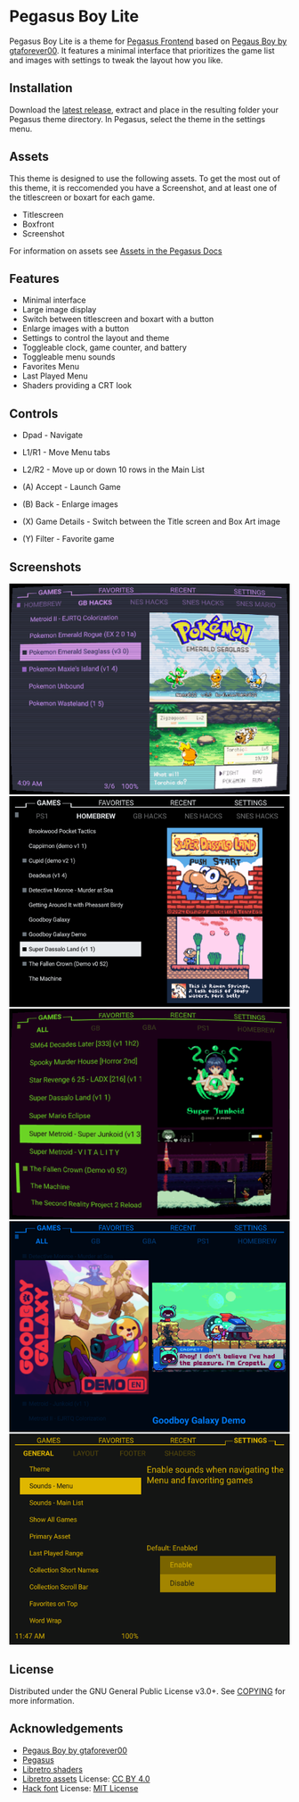# Pegasus Boy Lite
Pegasus Boy Lite is a theme for [Pegasus Frontend](https://pegasus-frontend.org) based on [Pegaus Boy by gtaforever00](https://github.com/gtaforever00/pegasus-boy).  It features a minimal interface that prioritizes the game list and images with settings to tweak the layout how you like.

## Installation
Download the [latest release](https://github.com/tap0119/PegasusBoyLite/releases/tag/Release), extract and place in the resulting folder your Pegasus theme directory. In Pegasus, select the theme in the settings menu.

## Assets
This theme is designed to use the following assets. To get the most out of this theme, it is reccomended you have a Screenshot, and at least one of the titlescreen or boxart for each game. 

- Titlescreen
- Boxfront
- Screenshot

For information on assets see [Assets in the Pegasus Docs](https://pegasus-frontend.org/docs/user-guide/meta-assets/)

## Features
- Minimal interface
- Large image display
- Switch between titlescreen and boxart with a button
- Enlarge images with a button
- Settings to control the layout and theme
- Toggleable clock, game counter, and battery
- Toggleable menu sounds
- Favorites Menu
- Last Played Menu
- Shaders providing a CRT look

## Controls
- Dpad              - Navigate
- L1/R1             - Move Menu tabs
- L2/R2             - Move up or down 10 rows in the Main List

- (A) Accept        - Launch Game
- (B) Back          - Enlarge images
- (X) Game Details  - Switch between the Title screen and Box Art image 
- (Y) Filter        - Favorite game

## Screenshots
![1|150](./assets/screenshots/1.png)
![2|150](./assets/screenshots/2.png)
![3|150](./assets/screenshots/3.png)
![4|150](./assets/screenshots/4.png)
![5|150](./assets/screenshots/5.png)

## License
Distributed under the GNU General Public License v3.0+. See [COPYING](COPYING) for more information.

## Acknowledgements
- [Pegaus Boy by gtaforever00](https://github.com/gtaforever00/pegasus-boy)
- [Pegasus](https://pegasus-frontend.org/)
- [Libretro shaders](https://github.com/libretro/slang-shaders)
- [Libretro assets](https://github.com/libretro/retroarch-assets)
  License: [CC BY 4.0](assets/retroarch-assets/COPYING)
- [Hack font](https://github.com/source-foundry/Hack)
  License: [MIT License](assets/fonts/Hack/LICENSE.md)

